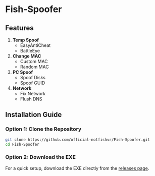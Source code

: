 # Fish-Spoofer

## Features

1. **Temp Spoof**
   - EasyAntiCheat
   - BattleEye
2. **Change MAC**
   - Custom MAC
   - Random MAC
3. **PC Spoof**
   - Spoof Disks
   - Spoof GUID
4. **Network**
   - Fix Network
   - Flush DNS

## Installation Guide

### Option 1: Clone the Repository

```bash
git clone https://github.com/official-notfishvr/Fish-Spoofer.git
cd Fish-Spoofer
```

### Option 2: Download the EXE

For a quick setup, download the EXE directly from the [releases page](https://github.com/official-notfishvr/Fish-Spoofer/releases/download/V1/Fish-Spoofer.exe).
